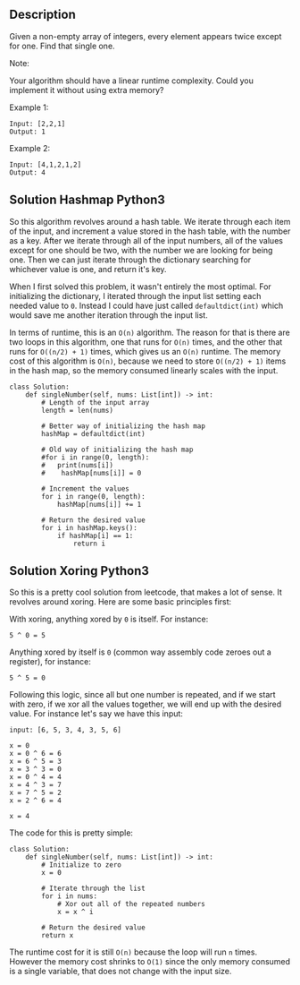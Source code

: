 ## Description

Given a non-empty array of integers, every element appears twice except for one. Find that single one.

Note:

Your algorithm should have a linear runtime complexity. Could you implement it without using extra memory?

Example 1:

```
Input: [2,2,1]
Output: 1
```

Example 2:

```
Input: [4,1,2,1,2]
Output: 4
```

## Solution Hashmap Python3

So this algorithm revolves around a hash table. We iterate through each item of the input, and increment a value stored in the hash table, with the number as a key. After we iterate through all of the input numbers, all of the values except for one should be two, with the number we are looking for being one. Then we can just iterate through the dictionary searching for whichever value is one, and return it's key.

When I first solved this problem, it wasn't entirely the most optimal. For initializing the dictionary, I iterated through the input list setting each needed value to `0`. Instead I could have just called `defaultdict(int)` which would save me another iteration through the input list.

In terms of runtime, this is an `O(n)` algorithm. The reason for that is there are two loops in this algorithm, one that runs for `O(n)` times, and the other that runs for `O((n/2) + 1)` times, which gives us an `O(n)` runtime. The memory cost of this algorithm is `O(n)`, because we need to store `O((n/2) + 1)` items in the hash map, so the memory consumed linearly scales with the input.

```
class Solution:
    def singleNumber(self, nums: List[int]) -> int:
        # Length of the input array
        length = len(nums)
        
        # Better way of initializing the hash map
        hashMap = defaultdict(int)
        
        # Old way of initializing the hash map
        #for i in range(0, length):
        #   print(nums[i])
        #    hashMap[nums[i]] = 0

        # Increment the values
        for i in range(0, length):
            hashMap[nums[i]] += 1
        
        # Return the desired value
        for i in hashMap.keys():
            if hashMap[i] == 1:
                return i
```

## Solution Xoring Python3

So this is a pretty cool solution from leetcode, that makes a lot of sense. It revolves around xoring. Here are some basic principles first:

With xoring, anything xored by `0` is itself. For instance:
```
5 ^ 0 = 5
```

Anything xored by itself is `0` (common way assembly code zeroes out a register), for instance:

```
5 ^ 5 = 0
```

Following this logic, since all but one number is repeated, and if we start with zero, if we xor all the values together, we will end up with the desired value. For instance let's say we have this input:

```
input: [6, 5, 3, 4, 3, 5, 6]

x = 0
x = 0 ^ 6 = 6
x = 6 ^ 5 = 3
x = 3 ^ 3 = 0
x = 0 ^ 4 = 4
x = 4 ^ 3 = 7
x = 7 ^ 5 = 2
x = 2 ^ 6 = 4

x = 4
```

The code for this is pretty simple:

```
class Solution:
    def singleNumber(self, nums: List[int]) -> int:
        # Initialize to zero
        x = 0
        
        # Iterate through the list
        for i in nums:
            # Xor out all of the repeated numbers
            x = x ^ i
            
        # Return the desired value
        return x
```

The runtime cost for it is still `O(n)` because the loop will run `n` times. However the memory cost shrinks to `O(1)` since the only memory consumed is a single variable, that does not change with the input size.